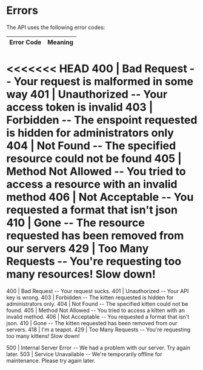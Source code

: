 # Errors

The API uses the following error codes:

Error Code | Meaning
---------- | -------
<<<<<<< HEAD
400 | Bad Request -- Your request is malformed in some way
401 | Unauthorized -- Your access token is invalid
403 | Forbidden -- The enspoint requested is hidden for administrators only
404 | Not Found -- The specified resource could not be found
405 | Method Not Allowed -- You tried to access a resource with an invalid method
406 | Not Acceptable -- You requested a format that isn't json
410 | Gone -- The resource requested has been removed from our servers
429 | Too Many Requests -- You're requesting too many resources! Slow down!
=======
400 | Bad Request -- Your request sucks.
401 | Unauthorized -- Your API key is wrong.
403 | Forbidden -- The kitten requested is hidden for administrators only.
404 | Not Found -- The specified kitten could not be found.
405 | Method Not Allowed -- You tried to access a kitten with an invalid method.
406 | Not Acceptable -- You requested a format that isn't json.
410 | Gone -- The kitten requested has been removed from our servers.
418 | I'm a teapot.
429 | Too Many Requests -- You're requesting too many kittens! Slow down!

500 | Internal Server Error -- We had a problem with our server. Try again later.
503 | Service Unavailable -- We're temporarily offline for maintenance. Please try again later.
